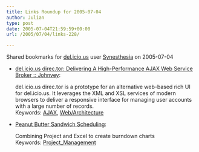 ```yaml
---
title: Links Roundup for 2005-07-04
author: Julian
type: post
date: 2005-07-04T21:59:59+00:00
url: /2005/07/04/links-228/

---
```

Shared bookmarks for [del.icio.us][1] user  [Synesthesia][2] on 2005-07-04

  * [del.icio.us direc.tor: Delivering A High-Performance AJAX Web Service Broker :: Johnvey][3]:
  
    del.icio.us direc.tor is a prototype for an alternative web-based rich UI for del.icio.us. It leverages the XML and XSL services of modern browsers to deliver a responsive interface for managing user accounts with a large number of records.   
    Keywords: [AJAX][4], [Web/Architecture][5]
  * [Peanut Butter Sandwich Scheduling][6]:
  
    Combining Project and Excel to create burndown charts   
    Keywords: [Project_Management][7]

 [1]: https://del.icio.us/
 [2]: https://del.icio.us/synesthesia
 [3]: https://www.johnvey.com/features/deliciousdirector/ "https://www.johnvey.com/features/deliciousdirector/"
 [4]: https://del.icio.us/synesthesia/AJAX
 [5]: https://del.icio.us/synesthesia/Web/Architecture
 [6]: https://www.zo-d.com/blog/archives/examples/peanut-butter-sandwich-scheduling.html "https://www.zo-d.com/blog/archives/examples/peanut-butter-sandwich-scheduling.html"
 [7]: https://del.icio.us/synesthesia/Project_Management